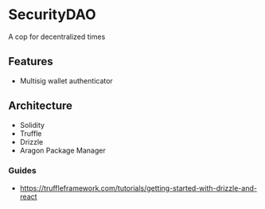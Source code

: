 # SecurityDAO
A cop for decentralized times

## Features
- Multisig wallet authenticator

## Architecture
- Solidity
- Truffle
- Drizzle
- Aragon Package Manager

### Guides
- https://truffleframework.com/tutorials/getting-started-with-drizzle-and-react
